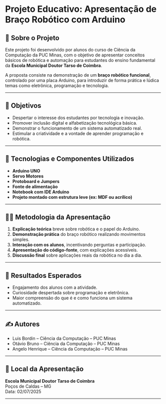 # Projeto Educativo: Apresentação de Braço Robótico com Arduino

## 🧠 Sobre o Projeto
Este projeto foi desenvolvido por alunos do curso de Ciência da Computação da PUC Minas, com o objetivo de apresentar conceitos básicos de robótica e automação para estudantes do ensino fundamental da **Escola Municipal Doutor Tarso de Coimbra**.

A proposta consiste na demonstração de um **braço robótico funcional**, controlado por uma placa Arduino, para introduzir de forma prática e lúdica temas como eletrônica, programação e tecnologia.

---

## 🎯 Objetivos
- Despertar o interesse dos estudantes por tecnologia e inovação.
- Promover inclusão digital e alfabetização tecnológica básica.
- Demonstrar o funcionamento de um sistema automatizado real.
- Estimular a criatividade e a vontade de aprender programação e robótica.

---

## 🔧 Tecnologias e Componentes Utilizados
- **Arduino UNO**
- **Servo Motores**
- **Protoboard e Jumpers**
- **Fonte de alimentação**
- **Notebook com IDE Arduino**
- **Projeto montado com estrutura leve (ex: MDF ou acrílico)**

---

## 👨‍🏫 Metodologia da Apresentação
1. **Explicação teórica** breve sobre robótica e o papel do Arduino.
2. **Demonstração prática** do braço robótico realizando movimentos simples.
3. **Interação com os alunos**, incentivando perguntas e participação.
4. **Apresentação do código-fonte**, com explicações acessíveis.
5. **Discussão final** sobre aplicações reais da robótica no dia a dia.

---

## 📝 Resultados Esperados
- Engajamento dos alunos com a atividade.
- Curiosidade despertada sobre programação e eletrônica.
- Maior compreensão do que é e como funciona um sistema automatizado.

---

## ✍️ Autores
- Luis Bordin – Ciência da Computação – PUC Minas
- Otávio Bruno – Ciência da Computação – PUC Minas
- Angelo Henrique – Ciência da Computação – PUC Minas

---

## 📍 Local da Apresentação
**Escola Municipal Doutor Tarso de Coimbra**  
Poços de Caldas – MG  
Data: 02/07/2025

----
